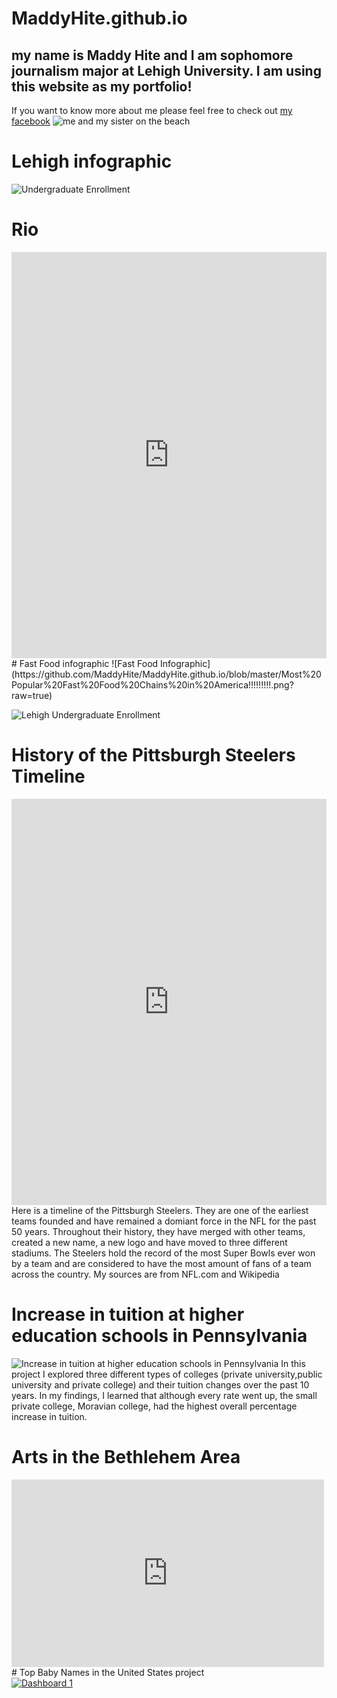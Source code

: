 # MaddyHite.github.io
## my name is Maddy Hite and I am sophomore journalism major at Lehigh University. I am using this website as my portfolio!
If you want to know more about me please feel free to check out [my facebook](https://www.facebook.com/)
![me and my sister on the beach](https://github.com/MaddyHite/MaddyHite.github.io/blob/master/unnamed-5.jpg?raw=true)
# Lehigh infographic 
![Undergraduate Enrollment](https://github.com/MaddyHite/MaddyHite.github.io/blob/master/Undergraduate%20Enrollment.png?raw=true)
# Rio
<iframe src='https://cdn.knightlab.com/libs/timeline3/latest/embed/index.html?source=1M60Y62y2_NiINPVG5SbyZroonbz1bOvkmSa_kpvSPwQ&font=Default&lang=en&initial_zoom=2&height=650' width='100%' height='650' webkitallowfullscreen mozallowfullscreen allowfullscreen frameborder='0'></iframe>
# Fast Food infographic
![Fast Food Infographic](https://github.com/MaddyHite/MaddyHite.github.io/blob/master/Most%20Popular%20Fast%20Food%20Chains%20in%20America!!!!!!!!!.png?raw=true)

![Lehigh Undergraduate Enrollment](https://github.com/MaddyHite/MaddyHite.github.io/blob/master/2016_Percent_of_Unergraduate_Enrollment__2016_Percent_of_Unergraduate_Enrollment__chartbuilder.png?raw=true)

# History of the Pittsburgh Steelers Timeline

<iframe src='https://cdn.knightlab.com/libs/timeline3/latest/embed/index.html?source=1dUiv4CEpOlvNDrUKl9_w-pvcLxTUO3wMQC72jI0NWW4&font=Default&lang=en&initial_zoom=2&height=650' width='100%' height='650' webkitallowfullscreen mozallowfullscreen allowfullscreen frameborder='0'></iframe>
 Here is a timeline of the Pittsburgh Steelers. They are one of the earliest teams founded and have remained a domiant force in the NFL for the past 50 years. Throughout their history, they have merged with other teams, created a new name, a new logo and have moved to three different stadiums. The Steelers hold the record of the most Super Bowls ever won by a team and are considered to have the most amount of fans of a team across the country. My sources are from NFL.com and Wikipedia  

# Increase in tuition at higher education schools in Pennsylvania
![Increase in tuition at higher education schools in Pennsylvania](https://github.com/MaddyHite/MaddyHite.github.io/blob/master/tuitionchartbuilder.png?raw=true)
 In this project I explored three different types of colleges (private university,public university and private college) and their tuition changes over the past 10 years. In my findings, I learned that although every rate went up, the small private college, Moravian college, had the highest overall percentage increase in tuition.

# Arts in the Bethlehem Area 
<iframe width="500" height="300" scrolling="no" frameborder="no" src="https://fusiontables.google.com/embedviz?q=select+col0+from+161rlrlC7AYAZl2by2bGUS9G3Fq1pmEgjw2xvhqar&amp;viz=MAP&amp;h=false&amp;lat=40.61826960654739&amp;lng=-75.36767439783932&amp;t=1&amp;z=14&amp;l=col0&amp;y=2&amp;tmplt=2&amp;hml=ONE_COL_LAT_LNG"></iframe>
# Top Baby Names in the United States
project
<div class='tableauPlaceholder' id='viz1523895629445' style='position: relative'><noscript><a href='#'><img alt='Dashboard 1 ' src='https:&#47;&#47;public.tableau.com&#47;static&#47;images&#47;3K&#47;3KXFWCB5F&#47;1_rss.png' style='border: none' /></a></noscript><object class='tableauViz'  style='display:none;'><param name='host_url' value='https%3A%2F%2Fpublic.tableau.com%2F' /> <param name='embed_code_version' value='3' /> <param name='path' value='shared&#47;3KXFWCB5F' /> <param name='toolbar' value='yes' /><param name='static_image' value='https:&#47;&#47;public.tableau.com&#47;static&#47;images&#47;3K&#47;3KXFWCB5F&#47;1.png' /> <param name='animate_transition' value='yes' /><param name='display_static_image' value='yes' /><param name='display_spinner' value='yes' /><param name='display_overlay' value='yes' /><param name='display_count' value='yes' /><param name='filter' value='publish=yes' /></object></div><script type='text/javascript'>var divElement = document.getElementById('viz1523895629445');var vizElement = divElement.getElementsByTagName('object')[0];  vizElement.style.width='100%';vizElement.style.height=(divElement.offsetWidth*0.75)+'px';var scriptElement = document.createElement('script');scriptElement.src = 'https://public.tableau.com/javascripts/api/viz_v1.js';vizElement.parentNode.insertBefore(scriptElement, vizElement);</script>
